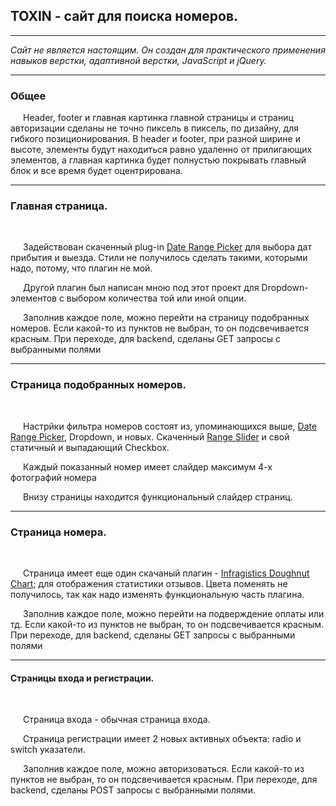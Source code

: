 <h2>TOXIN - сайт для поиска номеров.</h2>

<hr/>

<i>Сайт не является настоящим. Он создан для практического применения навыков верстки, адаптивной верстки, JavaScript и jQuery.</i>

<hr/>

<h3>Общее</h3>

<p style="text-indent: 20px;">Header, footer и главная картинка главной страницы и страниц авторизации сделаны не точно пиксель в пиксель, по дизайну, для гибкого позиционирования. В header и footer, при разной ширине и высоте, элементы будут находиться равно удаленно от прилигающих элементов, а главная картинка будет полнустью покрывать главный блок и все время будет оцентрирована.</p>

<hr>

<h3>Главная страница.</h3>

<br>

<p style="text-indent: 20px;">Задействован скаченный plug-in <a href="http://www.daterangepicker.com/">Date Range Picker</a> для выбора дат прибытия и выезда. Стили не получилось сделать такими, которыми надо, потому, что плагин не мой.</p>
<p style="text-indent: 20px;">Другой плагин был написан мною под этот проект для Dropdown-элементов с выбором количества той или иной опции.</p>
<p style="text-indent: 20px;">Заполнив каждое поле, можно перейти на страницу подобранных номеров. Если какой-то из пунктов не выбран, то он подсвечивается красным. При переходе, для backend, сделаны GET запросы с выбранными полями</p>

<hr>

<h3>Страница подобранных номеров.</h3>

<br>

<p style="text-indent: 20px;">Настрйки фильтра номеров состоят из, упоминающихся выше, <a href="http://www.daterangepicker.com/">Date Range Picker</a>, Dropdown, и новых. Скаченный <a href="http://ionden.com/a/plugins/ion.rangeSlider/">Range Slider</a> и свой статичный и выпадающий Checkbox.</p>
<p style="text-indent: 20px;">Каждый показанный номер имеет слайдер максимум 4-х фотографий номера</p>
<p style="text-indent: 20px;">Внизу страницы находится функциональный слайдер страниц.</p>

<hr>

<h3>Страница номера.</h3>

<br>

<p style="text-indent: 20px;">Страница имеет еще один скачаный плагин - <a href="https://www.igniteui.com/help/igdoughnutchart-overview">Infragistics Doughnut Chart</a>; для отображения статистики отзывов. Цвета поменять не получилось, так как надо изменять функциональную часть плагина.</p>
<p style="text-indent: 20px;">Заполнив каждое поле, можно перейти на подверждение оплаты или тд. Если какой-то из пунктов не выбран, то он подсвечивается красным. При переходе, для backend, сделаны GET запросы с выбранными полями</p>

<hr>

<h4>Страницы входа и регистрации.</h4>

<br>

<p style="text-indent: 20px;">Страница входа - обычная страница входа.</p>
<p style="text-indent: 20px;">Страница регистрации имеет 2 новых активных объекта: radio и switch указатели.</p>
<p style="text-indent: 20px;">Заполнив каждое поле, можно авторизоваться. Если какой-то из пунктов не выбран, то он подсвечивается красным. При переходе, для backend, сделаны POST запросы с выбранными полями.</p>